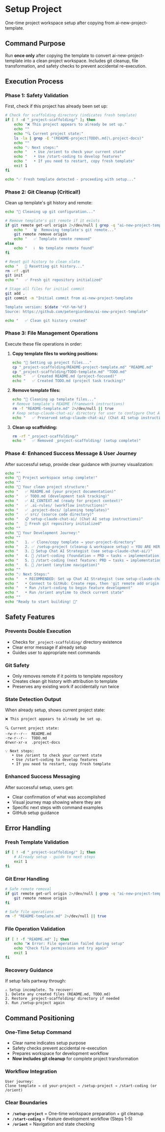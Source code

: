# Setup Project

One-time project workspace setup after copying from ai-new-project-template.

## Command Purpose

Run **once only** after copying the template to convert ai-new-project-template into a clean project workspace. Includes git cleanup, file transformation, and safety checks to prevent accidental re-execution.

## Execution Process

### Phase 1: Safety Validation

First, check if this project has already been set up:

```bash
# Check for scaffolding directory (indicates fresh template)
if [ ! -d "_project-scaffolding/" ]; then
    echo "❌ This project appears to already be set up."
    echo ""
    echo "🔍 Current project state:"
    ls -la | grep -E "(README-project|TODO\.md|\.project-docs)"
    echo ""
    echo "💡 Next steps:"
    echo "   • Use /orient to check your current state"
    echo "   • Use /start-coding to develop features"
    echo "   • If you need to restart, copy fresh template"
    exit 1
fi

echo "✅ Fresh template detected - proceeding with setup..."
```

### Phase 2: Git Cleanup (Critical!)

Clean up template's git history and remote:

```bash
echo "🔧 Cleaning up git configuration..."

# Remove template's git remote if it exists
if git remote get-url origin 2>/dev/null | grep -q "ai-new-project-template"; then
    echo "   🗑️  Removing template's git remote..."
    git remote remove origin
    echo "   ✅ Template remote removed"
else
    echo "   ℹ️  No template remote found"
fi

# Reset git history to clean slate
echo "   🔄 Resetting git history..."
rm -rf .git
git init
echo "   ✅ Fresh git repository initialized"

# Stage all files for initial commit
git add .
git commit -m "Initial commit from ai-new-project-template

Template version: $(date '+%Y-%m-%d')
Source: https://github.com/petergiordano/ai-new-project-template"

echo "   ✅ Clean git history created"
```

### Phase 3: File Management Operations

Execute these file operations in order:

1. **Copy template files to working positions:**
   ```bash
   echo "📁 Setting up project files..."
   cp "_project-scaffolding/README-project-template.md" "README.md"
   cp "_project-scaffolding/TODO-template.md" "TODO.md"
   echo "   ✅ Created README.md (project-focused)"
   echo "   ✅ Created TODO.md (project task tracking)"
   ```

2. **Remove template files:**
   ```bash
   echo "🧹 Cleaning up template files..."
   # Remove template's README (framework instructions)
   rm -f "README-template.md" 2>/dev/null || true
   # Keep setup-claude-chat-ai/ directory for user to configure Chat AI Strategist
   echo "   ✅ Preserved setup-claude-chat-ai/ (Chat AI setup instructions)"
   ```

3. **Clean up scaffolding:**
   ```bash
   rm -rf "_project-scaffolding/"
   echo "   ✅ Removed _project-scaffolding/ (setup complete)"
   ```

### Phase 4: Enhanced Success Message & User Journey

After successful setup, provide clear guidance with journey visualization:

```bash
echo ""
echo "🎉 Project workspace setup complete!"
echo ""
echo "📁 Your clean project structure:"
echo "   ✅ README.md (your project documentation)"
echo "   ✅ TODO.md (development task tracking)"
echo "   ✅ AI_CONTEXT.md (ready for project context)"
echo "   ✅ .ai-rules/ (workflow instructions)"
echo "   ✅ .project-docs/ (planning templates)"
echo "   ✅ src/ (source code directory)"
echo "   📋 setup-claude-chat-ai/ (Chat AI setup instructions)"
echo "   🔧 Fresh git repository initialized"
echo ""
echo "🚀 Your Development Journey:"
echo ""
echo "   1. ✅ Clone/copy template → your-project-directory"
echo "   2. ✅ /setup-project (cleanup & workspace setup) ← YOU ARE HERE"
echo "   3. 🔄 Setup Chat AI Strategist (see setup-claude-chat-ai/)"
echo "   4. 🔄 /start-coding (foundation → PRD → tasks → implementation)"
echo "   5. 🔄 /start-coding (next feature: PRD → tasks → implementation)"
echo "   6. 🧭 /orient (anytime navigation)"
echo ""
echo "💡 Next Steps:"
echo "   • RECOMMENDED: Set up Chat AI Strategist (see setup-claude-chat-ai/)"
echo "   • Connect to GitHub: Create repo, then 'git remote add origin [url]'"
echo "   • Run /start-coding to begin feature development"
echo "   • Run /orient anytime to check current state"
echo ""
echo "Ready to start building! 🚀"
```

## Safety Features

### **Prevents Double Execution**
- Checks for `_project-scaffolding/` directory existence
- Clear error message if already setup
- Guides user to appropriate next commands

### **Git Safety**
- Only removes remote if it points to template repository
- Creates clean git history with attribution to template
- Preserves any existing work if accidentally run twice

### **State Detection Output**
When already setup, shows current project state:
```
❌ This project appears to already be set up.

🔍 Current project state:
-rw-r--r--  README.md
-rw-r--r--  TODO.md
drwxr-xr-x  .project-docs

💡 Next steps:
   • Use /orient to check your current state
   • Use /start-coding to develop features
   • If you need to restart, copy fresh template
```

### **Enhanced Success Messaging**
After successful setup, users get:
- Clear confirmation of what was accomplished
- Visual journey map showing where they are
- Specific next steps with command examples
- GitHub setup guidance

## Error Handling

### **Fresh Template Validation**
```bash
if [ ! -d "_project-scaffolding/" ]; then
    # Already setup - guide to next steps
    exit 1
fi
```

### **Git Error Handling**
```bash
# Safe remote removal
if git remote get-url origin 2>/dev/null | grep -q "ai-new-project-template"; then
    git remote remove origin
fi

# Safe file operations
rm -f "README-template.md" 2>/dev/null || true
```

### **File Operation Validation**
```bash
if [ ! -f "README.md" ]; then
    echo "❌ Error: File operation failed during setup"
    echo "Check file permissions and try again"
    exit 1
fi
```

### **Recovery Guidance**
If setup fails partway through:
```
⚠️ Setup incomplete. To recover:
1. Delete any created files (README.md, TODO.md)
2. Restore _project-scaffolding/ directory if needed
3. Run /setup-project again
```

## Command Positioning

### **One-Time Setup Command**
- Clear name indicates setup purpose
- Safety checks prevent accidental re-execution
- Prepares workspace for development workflow
- **Now includes git cleanup** for complete project transformation

### **Workflow Integration**
```
User journey:
Clone template → cd your-project → /setup-project → /start-coding (or /orient)
```

### **Clear Boundaries**
- **`/setup-project`** = One-time workspace preparation + git cleanup
- **`/start-coding`** = Feature development workflow (Steps 1-5)
- **`/orient`** = Navigation and state checking
